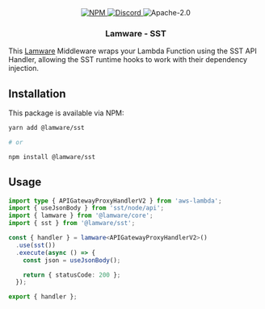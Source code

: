 <div align="center">
  <a href="https://www.npmjs.com/package/@lamware/sst" target="_blank">
    <img src="https://img.shields.io/npm/v/@lamware/sst?style=flat-square" alt="NPM" />
  </a>
  <a href="https://discord.gg/3S6AKZ2GR9" target="_blank">
    <img src="https://img.shields.io/discord/123906549860139008?color=7289DA&label=discord&logo=discord&logoColor=FFFFFF&style=flat-square" alt="Discord" />
  </a>
  <img src="https://img.shields.io/npm/l/@lamware/sst?style=flat-square" alt="Apache-2.0" />
  <h3>Lamware - SST</h3>
</div>

This [Lamware](https://github.com/evilkiwi/lamware) Middleware wraps your Lambda Function using the SST API Handler, allowing the SST runtime hooks to work with their dependency injection.

## Installation

This package is available via NPM:

```bash
yarn add @lamware/sst

# or

npm install @lamware/sst
```

## Usage

```typescript
import type { APIGatewayProxyHandlerV2 } from 'aws-lambda';
import { useJsonBody } from 'sst/node/api';
import { lamware } from '@lamware/core';
import { sst } from '@lamware/sst';

const { handler } = lamware<APIGatewayProxyHandlerV2>()
  .use(sst())
  .execute(async () => {
    const json = useJsonBody();

    return { statusCode: 200 };
  });

export { handler };
```
